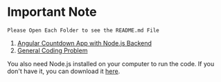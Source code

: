 # Important Note

```
Please Open Each Folder to see the README.md File
```

1. [Angular Countdown App with Node.js Backend](1/README.md)
2. [General Coding Problem](2/README.md)

You also need Node.js installed on your computer to run the code. If you don't have it, you can download it [here](https://nodejs.org/en/download/).
